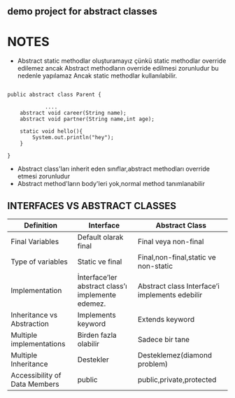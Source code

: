## demo project for abstract classes
# NOTES
- Abstract static methodlar oluşturamayız çünkü static methodlar override edilemez ancak Abstract methodların override edilmesi zorunludur bu nedenle yapılamaz Ancak static methodlar kullanılabilir.

```

public abstract class Parent {
 
			....
    abstract void career(String name);
    abstract void partner(String name,int age);

    static void hello(){
        System.out.println("hey");
    }

}
```

- Abstract class'ları inherit eden sınıflar,abstract methodları override etmesi zorunludur
- Abstract method'ların body'leri yok,normal method tanımlanabilir

## INTERFACES VS ABSTRACT CLASSES

| Definition                    | Interface                                         | Abstract Class                                 |
|-------------------------------|---------------------------------------------------|------------------------------------------------|
| Final Variables               | Default olarak final                              | Final veya non-final                           |
| Type of variables             | Static ve final                                   | Final,non-final,static ve non-static           |
| Implementation                | İnterface’ler abstract class’ı implemente edemez. | Abstract class Interface’i implements edebilir |
| Inheritance vs Abstraction    | Implements keyword                                | Extends keyword                                |
| Multiple implementations      | Birden fazla olabilir                             | Sadece bir tane                                |
| Multiple Inheritance          | Destekler                                         | Desteklemez(diamond problem)                   |
| Accessibility of Data Members | public                                            | public,private,protected                       |



